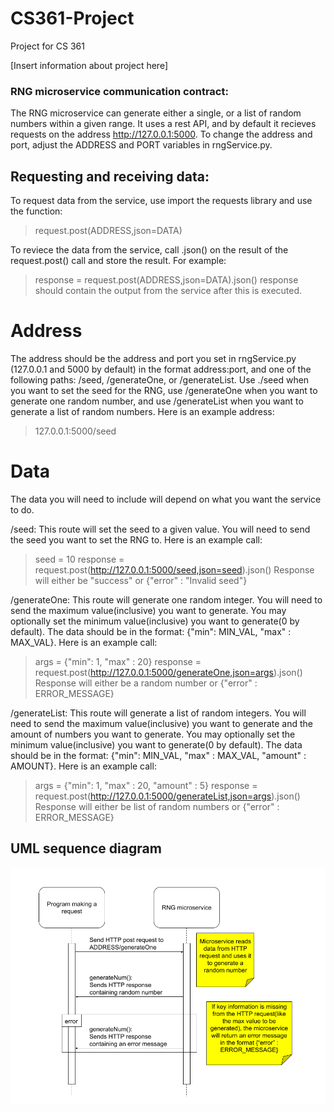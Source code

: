 # CS361-Project
Project for CS 361

[Insert information about project here]

### RNG microservice communication contract:

The RNG microservice can generate either a single, or a list of random numbers within a given range. It uses a rest API, and by default it recieves requests on the address http://127.0.0.1:5000. To change the address and port, adjust the ADDRESS and PORT variables in rngService.py.

## Requesting and receiving data: 

To request data from the service, use import the requests library and use the function: 
>request.post(ADDRESS,json=DATA)

To reviece the data from the service, call .json() on the result of the request.post() call and store the result. For example:
>response = request.post(ADDRESS,json=DATA).json()
response should contain the output from the service after this is executed.

# Address
The address should be the address and port you set in rngService.py (127.0.0.1 and 5000 by default) in the format address:port, and one of the following paths: /seed, /generateOne, or /generateList. Use ./seed when you want to set the seed for the RNG, use /generateOne when you want to generate one random number, and use /generateList when you want to generate a list of random numbers. Here is an example address:
>127.0.0.1:5000/seed

# Data
The data you will need to include will depend on what you want the service to do.

/seed: This route will set the seed to a given value. You will need to send the seed you want to set the RNG to. Here is an example call:
>seed = 10
>response = request.post(http://127.0.0.1:5000/seed,json=seed).json()
Response will either be "success" or {"error" : "Invalid seed"}

/generateOne: This route will generate one random integer. You will need to send the maximum value(inclusive) you want to generate. You may optionally set the minimum value(inclusive) you want to generate(0 by default). The data should be in the format: {"min": MIN_VAL, "max" : MAX_VAL}. Here is an example call:
>args = {"min": 1, "max" : 20}
>response = request.post(http://127.0.0.1:5000/generateOne,json=args).json()
Response will either be a random number or {"error" : ERROR_MESSAGE}

/generateList: This route will generate a list of random integers. You will need to send the maximum value(inclusive) you want to generate and the amount of numbers you want to generate. You may optionally set the minimum value(inclusive) you want to generate(0 by default). The data should be in the format: {"min": MIN_VAL, "max" : MAX_VAL, "amount" : AMOUNT}. Here is an example call:
>args = {"min": 1, "max" : 20, "amount" : 5}
>response = request.post(http://127.0.0.1:5000/generateList,json=args).json()
Response will either be list of random numbers or {"error" : ERROR_MESSAGE}

## UML sequence diagram
![UML sequence diagram](/images/UML%20Sequence%20diagram%20for%20RNG%20microservice.png)
